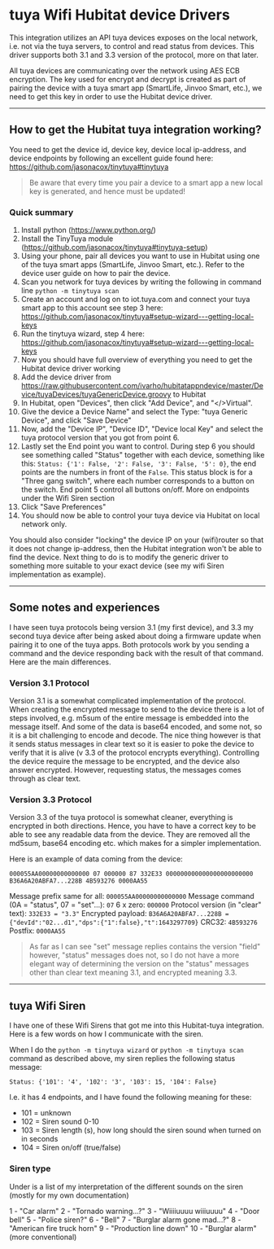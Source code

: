 # tuya Wifi Hubitat device Drivers

This integration utilizes an API tuya devices exposes on the local network, i.e. not via the tuya servers, to control and read status from devices. This driver supports both 3.1 and 3.3 version of the protocol, more on that later.

All tuya devices are communicating over the network using AES ECB encryption. The key used for encrypt and decrypt is created as part of pairing the device with a tuya smart app (SmartLife, Jinvoo Smart, etc.), we need to get this key in order to use the Hubitat device driver.

***

## How to get the Hubitat tuya integration working?

You need to get the device id, device key, device local ip-address, and device endpoints by following an excellent guide found here: https://github.com/jasonacox/tinytuya#tinytuya

> Be aware that every time you pair a device to a smart app a new local key is generated, and hence must be updated!

### Quick summary
1. Install python (https://www.python.org/)
2. Install the TinyTuya module (https://github.com/jasonacox/tinytuya#tinytuya-setup)
3. Using your phone, pair all devices you want to use in Hubitat using one of the tuya smart apps (SmartLife, Jinvoo Smart, etc.). Refer to the device user guide on how to pair the device.
4. Scan you network for tuya devices by writing the following in command line ```python -m tinytuya scan```
5. Create an account and log on to iot.tuya.com and connect your tuya smart app to this account see step 3 here: https://github.com/jasonacox/tinytuya#setup-wizard---getting-local-keys
6. Run the tinytuya wizard, step 4 here: https://github.com/jasonacox/tinytuya#setup-wizard---getting-local-keys
7. Now you should have full overview of everything you need to get the Hubitat device driver working
8. Add the device driver from https://raw.githubusercontent.com/ivarho/hubitatappndevice/master/Device/tuyaDevices/tuyaGenericDevice.groovy to Hubitat
9. In Hubitat, open "Devices", then click "Add Device", and "</>Virtual".
10. Give the device a Device Name" and select the Type: "tuya Generic Device", and click "Save Device"
11. Now, add the "Device IP", "Device ID", "Device local Key" and select the tuya protocol version that you got from point 6.
12. Lastly set the End point you want to control. During step 6 you should see something called "Status" together with each device, something like this: ```Status: {'1': False, '2': False, '3': False, '5': 0}```, the end points are the numbers in front of the ```False```. This status block is for a "Three gang switch", where each number corresponds to a button on the switch. End point 5 control all buttons on/off. More on endpoints under the Wifi Siren section
13. Click "Save Preferences"
14. You should now be able to control your tuya device via Hubitat on local network only.

You should also consider "locking" the device IP on your (wifi)router so that it does not change ip-address, then the Hubitat integration won't be able to find the device. Next thing to do is to modify the generic driver to something more suitable to your exact device (see my wifi Siren implementation as example).

***

## Some notes and experiences

I have seen tuya protocols being version 3.1 (my first device), and 3.3 my second tuya device after being asked about doing a firmware update when pairing it to one of the tuya apps. Both protocols work by you sending a command and the device responding back with the result of that command. Here are the main differences.

### Version 3.1 Protocol
Version 3.1 is a somewhat complicated implementation of the protocol. When creating the encrypted message to send to the device there is a lot of steps involved, e.g. m5sum of the entire message is embedded into the message itself. And some of the data is base64 encoded, and some not, so it is a bit challenging to encode and decode. The nice thing however is that it sends status messages in clear text so it is easier to poke the device to verify that it is alive (v 3.3 of the protocol encrypts everything). Controlling the device require the message to be encrypted, and the device also answer encrypted. However, requesting status, the messages comes through as clear text.

### Version 3.3 Protocol
Version 3.3 of the tuya protocol is somewhat cleaner, everything is encrypted in both directions. Hence, you have to have a correct key to be able to see any readable data from the device. They are removed all the md5sum, base64 encoding etc. which makes for a simpler implementation.

Here is an example of data coming from the device:
```
000055AA00000000000000 07 000000 87 332E33 000000000000000000000000 B36A6A20ABFA7...228B 4B593276 0000AA55
````
Message prefix same for all: ```000055AA00000000000000```
Message command (0A = "status", 07 = "set"...): ```07```
6 x zero: ```000000```
Protocol version (in "clear" text): ```332E33 = "3.3"```
Encrypted payload: ```B36A6A20ABFA7...228B = {"devId":"02...d1","dps":{"1":false},"t":1643297709}```
CRC32: ```4B593276```
Postfix: ```0000AA55```

> As far as I can see "set"  message replies contains the version "field" however, "status" messages does not, so I do not have a more elegant way of determining the version on the "status" messages other than clear text meaning 3.1, and encrypted meaning 3.3.

***

## tuya Wifi Siren

I have one of these Wifi Sirens that got me into this Hubitat-tuya integration. Here is a few words on how I communicate with the siren.

When I do the ```python -m tinytuya wizard``` or ```python -m tinytuya scan``` command as described above, my siren replies the following status message:
```
Status: {'101': '4', '102': '3', '103': 15, '104': False}
```
I.e. it has 4 endpoints, and I have found the following meaning for these:
- 101 = unknown
- 102 = Siren sound 0-10
- 103 = Siren length (s), how long should the siren sound when turned on in seconds
- 104 = Siren on/off (true/false)

### Siren type

Under is a list of my interpretation of the different sounds on the siren (mostly for my own documentation)

1 - "Car alarm"
2 - "Tornado warning...?"
3 - "Wiiiiuuuu wiiiuuuu"
4 - "Door bell"
5 - "Police siren?"
6 - "Bell"
7 - "Burglar alarm gone mad...?"
8 - "American fire truck horn"
9 - "Production line down"
10 - "Burglar alarm" (more conventional)
